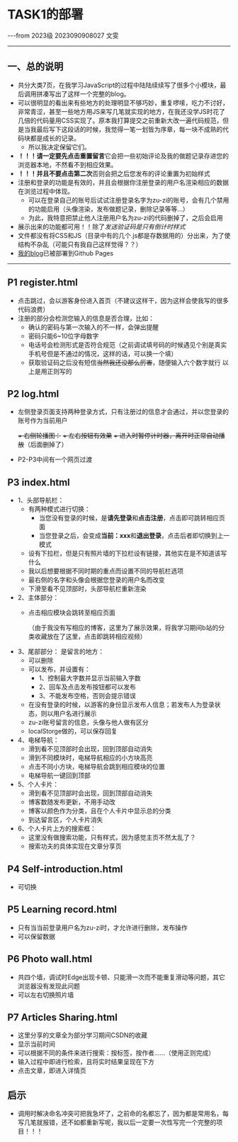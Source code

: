 # TASK1的部署
---from 2023级 2023090908027 文雯
***
## 一、总的说明
+ 共分大类7页，在我学习JavaScript的过程中陆陆续续写了很多个小模块，最后调用拼凑写出了这样一个完整的blog。
+ 可以很明显的看出来有些地方的处理明显不够巧妙，重复啰嗦，吃力不讨好，非常青涩，甚至一些地方用JS来写几笔就实现的地方，在我还没学JS时花了几倍的代码量用CSS实现了。原本我打算提交之前重新大改一遍代码规范，但是当我最后写下这段话的时候，我觉得一笔一划皆为序章，每一块不成熟的代码块都是成长的记录。
   + 所以我决定保留它们。
+ **！！！请一定要先点击重置留言**它会把一些初始评论及我的做题记录存进您的浏览器本地，不然看不到相应效果。
+ **！！！并且不要点击第二次**否则会把之后您发布的评论重置为初始样式
+ 注册和登录的功能是有效的，并且会根据你注册登录的用户名渲染相应的数据在浏览过程中体现。
  + 可以在登录自己的账号后试试注册登录名字为zu-zi的账号，会有几个禁用的功能启用（头像渲染，发布做题记录，删除记录等等...）
  + 为此，我特意把禁止他人注册用户名为zu-zi的代码删掉了，之后会启用
+ 展示出来的功能都可用！！除了*发送验证码是只有倒计时样式*
+ 文件都没有将CSS和JS（目录中有的几个.js都是存数据用的）分出来，为了使结构不杂乱（可能只有我自己这样觉得？？）
+ [我的blog](https://zu-zi.github.io/task1/P1%20register.html)已被部署到Github Pages
***

## P1 register.html
+ 点击跳过，会以游客身份进入首页（不建议这样干，因为这样会使我写的很多代码浪费）
+ 注册的部分会检测您输入的信息是否合理，比如：
    + 确认的密码与第一次输入的不一样，会弹出提醒
    + 密码只能6~10位字母数字
    + 电话号会检测形式是否符合规范（之前调试填号码的时候遇见个别是真实手机号但是不通过的情况，这样的话，可以换一个填）
    + 获取验证码之后没有短信~~当然我还没那么厉害~~，随便输入六个数字就行
  以上是用正则写的


## P2 log.html
+ 左侧登录页面支持两种登录方式，只有注册过的信息才会通过，并以您登录的账号作为当前用户
  
   ~~+ 右侧轮播图：~~
   ~~+ 左右按钮有效果~~
   ~~+ 进入时暂停计时器，离开时正常自动播放~~（后面删掉了）
+ P2-P3中间有一个网页过渡


## P3 index.html
+ 1、头部导航栏：
  + 有两种模式进行切换：
     + 当您没有登录的时候，是**请先登录**和**点击注册**，点击即可跳转相应页面
     + 当您登录之后，会变成**当前：xxx**和**退出登录**，点击后者即切换到上一模式
  + 设有下拉栏，但是只有照片墙的下拉栏设有链接，其他实在是不知道该写什么
  + 我以后想要根据不同时期的重点而设置不同的导航栏选项
  + 最右侧的名字和头像会根据您登录的用户名而改变
  + 下滑至看不见顶部时，头部导航栏重新渲染
+ 2、主体部分：
  + 点击相应模块会跳转至相应页面

     （由于我没有写相应的博客，这里为了展示效果，将我学习期间b站的分类收藏放在了这里，点击即跳转相应视频）
+ 3、尾部部分：
  是留言的地方：  
    + 可以删除
    + 可以发布，并设置有：
       + 1、控制最大字数并显示当前输入字数
       + 2、回车及点击发布按钮都可以发布
       + 3、不能发布空格，否则会提示错误
    + 在没有登录的时候，以游客的身份显示发布人信息；若发布人为登录状态，则以用户名进行展示
    + zu-zi账号留言的信息，头像与他人做有区分
    + localStorge做的，可以保存回复
+ 4、电梯导航：
    + 滑到看不见顶部时会出现，回到顶部自动消失
    + 滑到不同模块时，电梯导航相应的小方块高亮
    + 点击不同小方块，电梯导航会跳到相应模块的位置
    + 电梯导航一键回到顶部
+ 5、个人卡片：
    + 滑到看不见顶部时会出现，回到顶部自动消失
    + 博客数随发布更新，不用手动改
    + 博客以颜色作为分类，且在个人卡片中显示总的分类
    + 到达留言区，个人卡片消失
+ 6、个人卡片上方的搜索框：
    + 这里没有做搜索功能，只有样式，因为感觉主页不然太乱了？ 
    + 搜索功夫的具体实现在文章分享页

## P4 Self-introduction.html
+ 可切换 
  
## P5 Learning record.html
+ 只有当当前登录用户名为zu-zi时，才允许进行删除，发布操作
+ 可以保留数据

## P6 Photo wall.html
+ 共四个墙，调试时Edge出现卡顿、只能滑一次而不能重复滑动等问题，其它浏览器没有发现此问题
+ 可以左右切换照片墙

## P7 Articles Sharing.html
+ 这里分享的文章全为部分学习期间CSDN的收藏
+ 显示当前时间
+ 可以根据不同的条件来进行搜索：按标签，按作者......（使用正则完成）
+ 输入过程中即进行检索，且将实时结果呈现在下方
+ 点击文章，即进入详情页
  
## 启示
+ 调用时解决命名冲突可把我急坏了，之前命的名都忘了，因为都是常用名，每写几笔就报错，还不如都重新写呢，我以后一定要一次性写完一个完整的项目！！！